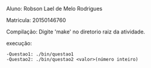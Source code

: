

Aluno: Robson Lael de Melo Rodrigues

Matricula: 20150146760

Compilação: Digite 'make' no diretorio raiz da atividade.

execução:
	
	-Questao1: ./bin/questao1
	-Questao2: ./bin/questao2 <valor>(número inteiro)
